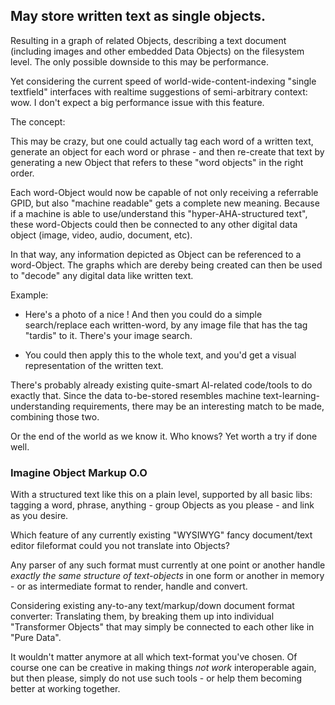 
## May store written text as single objects.

Resulting in a graph of related Objects, describing a text document (including images and other embedded Data Objects) on the filesystem level. The only possible downside to this may be performance.

Yet considering the current speed of world-wide-content-indexing "single textfield" interfaces with realtime suggestions of semi-arbitrary context: wow.
I don't expect a big performance issue with this feature.

The concept:

This may be crazy, but one could actually tag each word of a written text,
generate an object for each word or phrase - and then re-create that text by
generating a new Object that refers to these "word objects" in the right order.

Each word-Object would now be capable of not only receiving a referrable GPID,
but also "machine readable" gets a complete new meaning. Because if a machine
is able to use/understand this "hyper-AHA-structured text", these word-Objects
could then be connected to any other digital data object (image, video, audio,
document, etc).

In that way, any information depicted as Object can be referenced to a
word-Object. The graphs which are dereby being created can then be used to
"decode" any digital data like written text.

Example:

  * Here's a photo of a nice <Tardis>!
    And then you could do a simple search/replace each written-word, by any image file that has the tag "tardis" to it. There's your image search.

  * You could then apply this to the whole text, and you'd get a visual representation of the written text.


There's probably already existing quite-smart AI-related code/tools to do exactly that.
Since the data to-be-stored resembles machine text-learning-understanding requirements, there may be an interesting match to be made, combining those two.

Or the end of the world as we know it.
Who knows?
Yet worth a try if done well.


### Imagine Object Markup O.O

With a structured text like this on a plain level, supported by all basic libs: tagging a word, phrase, anything - group Objects as you please - and link as you desire.

Which feature of any currently existing "WYSIWYG" fancy document/text editor
fileformat could you not translate into Objects?

Any parser of any such format must currently at one point or another handle
*exactly the same structure of text-objects* in one form or another in memory -
or as intermediate format to render, handle and convert.

Considering existing any-to-any text/markup/down document format converter:
Translating them, by breaking them up into individual "Transformer Objects"
that may simply be connected to each other like in "Pure Data".

It wouldn't matter anymore at all which text-format you've chosen.
Of course one can be creative in making things *not work* interoperable again,
but then please, simply do not use such tools - or help them becoming better at
working together.


